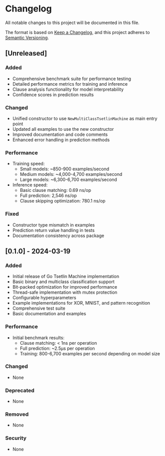 # Changelog

All notable changes to this project will be documented in this file.

The format is based on [Keep a Changelog](https://keepachangelog.com/en/1.0.0/),
and this project adheres to [Semantic Versioning](https://semver.org/spec/v2.0.0.html).

## [Unreleased]

### Added
- Comprehensive benchmark suite for performance testing
- Detailed performance metrics for training and inference
- Clause analysis functionality for model interpretability
- Confidence scores in prediction results

### Changed
- Unified constructor to use `NewMultiClassTsetlinMachine` as main entry point
- Updated all examples to use the new constructor
- Improved documentation and code comments
- Enhanced error handling in prediction methods

### Performance
- Training speed:
  - Small models: ~850-900 examples/second
  - Medium models: ~4,000-4,700 examples/second
  - Large models: ~6,300-6,700 examples/second
- Inference speed:
  - Basic clause matching: 0.69 ns/op
  - Full prediction: 2,546 ns/op
  - Clause skipping optimization: 780.1 ns/op

### Fixed
- Constructor type mismatch in examples
- Prediction return value handling in tests
- Documentation consistency across package

## [0.1.0] - 2024-03-19

### Added
- Initial release of Go Tsetlin Machine implementation
- Basic binary and multiclass classification support
- Bit-packed optimization for improved performance
- Thread-safe implementation with mutex protection
- Configurable hyperparameters
- Example implementations for XOR, MNIST, and pattern recognition
- Comprehensive test suite
- Basic documentation and examples

### Performance
- Initial benchmark results:
  - Clause matching: < 1ns per operation
  - Full prediction: ~2.5µs per operation
  - Training: 800-6,700 examples per second depending on model size

### Changed
- None

### Deprecated
- None

### Removed
- None

### Security
- None 